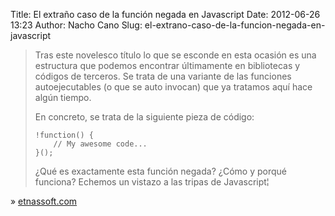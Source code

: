 Title: El extraño caso de la función negada en Javascript
Date: 2012-06-26 13:23
Author: Nacho Cano
Slug: el-extrano-caso-de-la-funcion-negada-en-javascript

> Tras este novelesco título lo que se esconde en esta ocasión es una
> estructura que podemos encontrar últimamente en bibliotecas y códigos
> de terceros. Se trata de una variante de las funciones autoejecutables
> (o que se auto invocan) que ya tratamos aquí hace algún tiempo.
>
> En concreto, se trata de la siguiente pieza de código:
>
>     !function() {
>         // My awesome code...
>     }();
>
> ¿Qué es exactamente esta función negada? ¿Cómo y porqué funciona?
> Echemos un vistazo a las tripas de Javascript¦

» [etnassoft.com][]

  [etnassoft.com]: http://www.etnassoft.com/2012/06/08/el-extrano-caso-de-la-funcion-negada-en-javascript/
    "El extraño caso de la función negada en Javascript"
